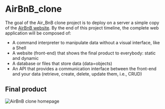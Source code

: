 # AirBnB_clone

 The goal of the Air_BnB clone project is to deploy on a server a simple copy
 of the [AirBnB website](https://alx-intranet.hbtn.io/rltoken/m8g02HcD2ovrl_K-zulYBw).
 By the end of this project timeline, the complete web application will be composed of:
- A command interpreter to manipulate data without a visual interface, like a Shell
- A website (front-end) that shows the final product to everybody: static and dynamic
- A database or files that store data (data=objects)
- An API that provides a communication interface between the front-end and your data (retrieve, create, delete, update them, i.e., CRUD)

## Final product

 ![AirBnB clone homepage](https://s3.amazonaws.com/alx-intranet.hbtn.io/uploads/medias/2020/9/fe2e3e7701dec72ce612472dab9bb55fe0e9f6d4.png?X-Amz-Algorithm=AWS4-HMAC-SHA256&X-Amz-Credential=AKIARDDGGGOUSBVO6H7D%2F20220801%2Fus-east-1%2Fs3%2Faws4_request&X-Amz-Date=20220801T093738Z&X-Amz-Expires=86400&X-Amz-SignedHeaders=host&X-Amz-Signature=67f8eea34fde7f16bd064a38074984325232c7f93fd11e6e87162a56c9ae2cea)



